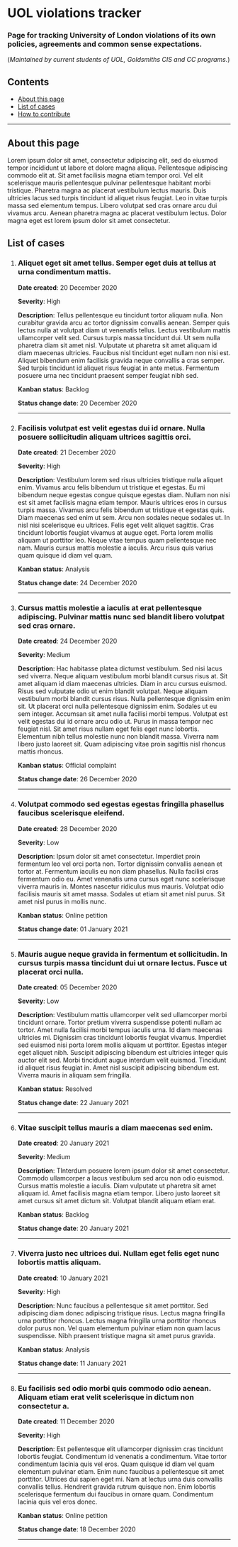 # UOL violations tracker

### Page for tracking University of London violations of its own policies, agreements and common sense expectations.

(*Maintained by current students of UOL, Goldsmiths CIS and CC programs.*)



## Contents

- [About this page](#about-this-page)
- [List of cases](#list-of-cases)
- [How to contribute](https://github.com/tyashin/CIS-CC-UOL-violations/blob/master/how_to.md)

---

## About this page
Lorem ipsum dolor sit amet, consectetur adipiscing elit, sed do eiusmod tempor incididunt ut labore et dolore magna aliqua. Pellentesque adipiscing commodo elit at. Sit amet facilisis magna etiam tempor orci. Vel elit scelerisque mauris pellentesque pulvinar pellentesque habitant morbi tristique. Pharetra magna ac placerat vestibulum lectus mauris. Duis ultricies lacus sed turpis tincidunt id aliquet risus feugiat. Leo in vitae turpis massa sed elementum tempus. Libero volutpat sed cras ornare arcu dui vivamus arcu. Aenean pharetra magna ac placerat vestibulum lectus. Dolor magna eget est lorem ipsum dolor sit amet consectetur.


## List of cases

1. ### Aliquet eget sit amet tellus. Semper eget duis at tellus at urna condimentum mattis.
		
	**Date created**: 20 December 2020  
	
	**Severity**: High
	
	**Description**: Tellus pellentesque eu tincidunt tortor aliquam nulla. Non curabitur gravida arcu ac tortor dignissim convallis aenean. Semper quis lectus nulla at volutpat diam ut venenatis tellus. Lectus vestibulum mattis ullamcorper velit sed. Cursus turpis massa tincidunt dui. Ut sem nulla pharetra diam sit amet nisl. Vulputate ut pharetra sit amet aliquam id diam maecenas ultricies. Faucibus nisl tincidunt eget nullam non nisi est. Aliquet bibendum enim facilisis gravida neque convallis a cras semper. Sed turpis tincidunt id aliquet risus feugiat in ante metus. Fermentum posuere urna nec tincidunt praesent semper feugiat nibh sed.

	**Kanban status**: Backlog  	

	**Status change date**: 20 December 2020  

	---


	
2. ### Facilisis volutpat est velit egestas dui id ornare. Nulla posuere sollicitudin aliquam ultrices sagittis orci.

	**Date created**: 21 December 2020  
	
	**Severity**: High  
	
	**Description**: Vestibulum lorem sed risus ultricies tristique nulla aliquet enim. Vivamus arcu felis bibendum ut tristique et egestas. Eu mi bibendum neque egestas congue quisque egestas diam. Nullam non nisi est sit amet facilisis magna etiam tempor. Mauris ultrices eros in cursus turpis massa. Vivamus arcu felis bibendum ut tristique et egestas quis. Diam maecenas sed enim ut sem. Arcu non sodales neque sodales ut. In nisl nisi scelerisque eu ultrices. Felis eget velit aliquet sagittis. Cras tincidunt lobortis feugiat vivamus at augue eget. Porta lorem mollis aliquam ut porttitor leo. Neque vitae tempus quam pellentesque nec nam. Mauris cursus mattis molestie a iaculis. Arcu risus quis varius quam quisque id diam vel quam.  
	
	**Kanban status**: Analysis  

	**Status change date**: 24 December 2020  

	---


	
3. ### Cursus mattis molestie a iaculis at erat pellentesque adipiscing. Pulvinar mattis nunc sed blandit libero volutpat sed cras ornare.

	**Date created**: 24 December 2020  

	**Severity**: Medium
	
	**Description**: Hac habitasse platea dictumst vestibulum. Sed nisi lacus sed viverra. Neque aliquam vestibulum morbi blandit cursus risus at. Sit amet aliquam id diam maecenas ultricies. Diam in arcu cursus euismod. Risus sed vulputate odio ut enim blandit volutpat. Neque aliquam vestibulum morbi blandit cursus risus. Nulla pellentesque dignissim enim sit. Ut placerat orci nulla pellentesque dignissim enim. Sodales ut eu sem integer. Accumsan sit amet nulla facilisi morbi tempus. Volutpat est velit egestas dui id ornare arcu odio ut. Purus in massa tempor nec feugiat nisl. Sit amet risus nullam eget felis eget nunc lobortis. Elementum nibh tellus molestie nunc non blandit massa. Viverra nam libero justo laoreet sit. Quam adipiscing vitae proin sagittis nisl rhoncus mattis rhoncus.  
	
	**Kanban status**: Official complaint	

	**Status change date**: 26 December 2020  

	---


	
4. ### Volutpat commodo sed egestas egestas fringilla phasellus faucibus scelerisque eleifend.

	**Date created**: 28 December 2020  
	
	**Severity**: Low
	
	**Description**: Ipsum dolor sit amet consectetur. Imperdiet proin fermentum leo vel orci porta non. Tortor dignissim convallis aenean et tortor at. Fermentum iaculis eu non diam phasellus. Nulla facilisi cras fermentum odio eu. Amet venenatis urna cursus eget nunc scelerisque viverra mauris in. Montes nascetur ridiculus mus mauris. Volutpat odio facilisis mauris sit amet massa. Sodales ut etiam sit amet nisl purus. Sit amet nisl purus in mollis nunc.  
	
	**Kanban status**: Online petition  

	**Status change date**: 01 January 2021

	---

	
5. ### Mauris augue neque gravida in fermentum et sollicitudin. In cursus turpis massa tincidunt dui ut ornare lectus. Fusce ut placerat orci nulla.

	**Date created**: 05 December 2020  
	
	**Severity**: Low
	
	**Description**: Vestibulum mattis ullamcorper velit sed ullamcorper morbi tincidunt ornare. Tortor pretium viverra suspendisse potenti nullam ac tortor. Amet nulla facilisi morbi tempus iaculis urna. Id diam maecenas ultricies mi. Dignissim cras tincidunt lobortis feugiat vivamus. Imperdiet sed euismod nisi porta lorem mollis aliquam ut porttitor. Egestas integer eget aliquet nibh. Suscipit adipiscing bibendum est ultricies integer quis auctor elit sed. Morbi tincidunt augue interdum velit euismod. Tincidunt id aliquet risus feugiat in. Amet nisl suscipit adipiscing bibendum est. Viverra mauris in aliquam sem fringilla.
	
	**Kanban status**: Resolved  

	**Status change date**: 22 January 2021  

	---


	
6. ### Vitae suscipit tellus mauris a diam maecenas sed enim.  

	**Date created**: 20 January 2021  
	
	**Severity**: Medium
	
	**Description**: TInterdum posuere lorem ipsum dolor sit amet consectetur. Commodo ullamcorper a lacus vestibulum sed arcu non odio euismod. Cursus mattis molestie a iaculis. Diam vulputate ut pharetra sit amet aliquam id. Amet facilisis magna etiam tempor. Libero justo laoreet sit amet cursus sit amet dictum sit. Volutpat blandit aliquam etiam erat.  
	
	**Kanban status**: Backlog  

	**Status change date**: 20 January 2021  
	
	---



7. ### Viverra justo nec ultrices dui. Nullam eget felis eget nunc lobortis mattis aliquam.  

	**Date created**: 10 January 2021   

	**Severity**: High 
	
	**Description**: Nunc faucibus a pellentesque sit amet porttitor. Sed adipiscing diam donec adipiscing tristique risus. Lectus magna fringilla urna porttitor rhoncus. Lectus magna fringilla urna porttitor rhoncus dolor purus non. Vel quam elementum pulvinar etiam non quam lacus suspendisse. Nibh praesent tristique magna sit amet purus gravida.  
	
	**Kanban status**: Analysis  

	**Status change date**: 11 January 2021  
	
	---
 

	
8. ### Eu facilisis sed odio morbi quis commodo odio aenean. Aliquam etiam erat velit scelerisque in dictum non consectetur a.  

	**Date created**: 11 December 2020  

	**Severity**: High
	
	**Description**: Est pellentesque elit ullamcorper dignissim cras tincidunt lobortis feugiat. Condimentum id venenatis a condimentum. Vitae tortor condimentum lacinia quis vel eros. Quam quisque id diam vel quam elementum pulvinar etiam. Enim nunc faucibus a pellentesque sit amet porttitor. Ultrices dui sapien eget mi. Nam at lectus urna duis convallis convallis tellus. Hendrerit gravida rutrum quisque non. Enim lobortis scelerisque fermentum dui faucibus in ornare quam. Condimentum lacinia quis vel eros donec.  
	
	**Kanban status**: Online petition  

	**Status change date**: 18 December 2020  
	
	---
	
	

